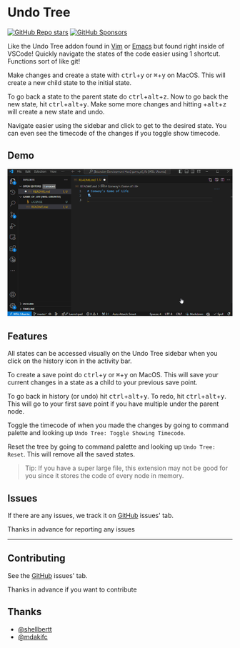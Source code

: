# Undo Tree

[![GitHub Repo stars](https://img.shields.io/github/stars/zeyu-li/undo-tree-vscode)](https://github.com/Zeyu-Li/undo-tree-vscode) [![GitHub Sponsors](https://img.shields.io/github/sponsors/zeyu-li)](https://github.com/sponsors/Zeyu-Li)



Like the Undo Tree addon found in [Vim](https://github.com/mbbill/undotree) or [Emacs](https://elpa.gnu.org/packages/undo-tree.html) but found right inside of VSCode! Quickly navigate the states of the code easier using 1 shortcut. Functions sort of like git!

Make changes and create a state with <kbd>ctrl</kbd>+<kbd>y</kbd> or <kbd>&#8984;</kbd>+<kbd>y</kbd> on MacOS. This will create a new child state to the initial state.

To go back a state to the parent state do <kbd>ctrl</kbd>+<kbd>alt</kbd>+<kbd>z</kbd>. Now to go back the new state, hit <kbd>ctrl</kbd>+<kbd>alt</kbd>+<kbd>y</kbd>. Make some more changes and hitting +<kbd>alt</kbd>+<kbd>z</kbd> will create a new state and undo.

Navigate easier using the sidebar and click to get to the desired state. You can even see the timecode of the changes if you toggle show timecode.

## Demo

![demo.gif](./demo.gif)

## Features

All states can be accessed visually on the Undo Tree sidebar when you click on the history icon in the activity bar.

To create a save point do <kbd>ctrl</kbd>+<kbd>y</kbd> or <kbd>&#8984;</kbd>+<kbd>y</kbd> on MacOS. This will save your current changes in a state as a child to your previous save point.

To go back in history (or undo) hit <kbd>ctrl</kbd>+<kbd>alt</kbd>+<kbd>y</kbd>. To redo, hit <kbd>ctrl</kbd>+<kbd>alt</kbd>+<kbd>y</kbd>. This will go to your first save point if you have multiple under the parent node.

Toggle the timecode of when you made the changes by going to command palette and looking up `Undo Tree: Toggle Showing Timecode`.

Reset the tree by going to command palette and looking up `Undo Tree: Reset`. This will remove all the saved states.

> Tip: If you have a super large file, this extension may not be good for you since it stores the code of every node in memory.

<!-- ## Requirements

If you have any requirements or dependencies, add a section describing those and how to install and configure them.

## Extension Settings

Include if your extension adds any VS Code settings through the `contributes.configuration` extension point.

For example:

This extension contributes the following settings:

* `myExtension.enable`: Enable/disable this extension.
* `myExtension.thing`: Set to `blah` to do something. -->

## Issues

If there are any issues, we track it on [GitHub](https://github.com/Zeyu-Li/undo-tree-vscode) issues' tab.

Thanks in advance for reporting any issues

---

## Contributing

See the [GitHub](https://github.com/Zeyu-Li/undo-tree-vscode) issues' tab.

Thanks in advance if you want to contribute

## Thanks

- [@shellbertt](https://github.com/shellbertt)
- [@mdakifc](https://github.com/mdakifc)

<!-- ## Following extension guidelines

Ensure that you've read through the extensions guidelines and follow the best practices for creating your extension.

* [Extension Guidelines](https://code.visualstudio.com/api/references/extension-guidelines) -->
